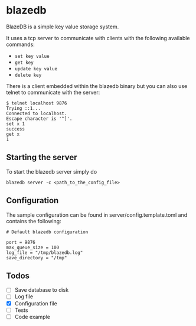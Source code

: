# blazedb

BlazeDB is a simple key value storage system.

It uses a tcp server to communicate with clients with the following available commands:

- `set key value`
- `get key`
- `update key value`
- `delete key`

There is a client embedded within the blazedb binary but you can also use telnet to communicate with the server:

```
$ telnet localhost 9876
Trying ::1...
Connected to localhost.
Escape character is '^]'.
set x 1
success
get x
1
```

## Starting the server

To start the blazedb server simply do

`blazedb server -c <path_to_the_config_file>`

## Configuration

The sample configuration can be found in server/config.template.toml and contains the following:

```
# Default blazedb configuration

port = 9876
max_queue_size = 100
log_file = "/tmp/blazedb.log"
save_directory = "/tmp"
```


## Todos

- [ ] Save database to disk
- [ ] Log file
- [x] Configuration file
- [ ] Tests
- [ ] Code example